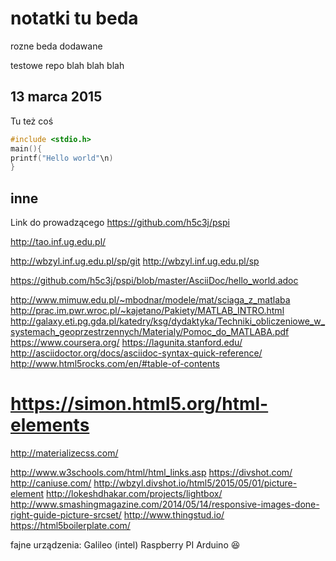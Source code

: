 # notatki tu beda

rozne beda dodawane

testowe repo
blah blah blah

## 13 marca 2015

Tu też coś
```c
#include <stdio.h>
main(){
printf("Hello world"\n)
}
```

## inne

Link do prowadzącego
https://github.com/h5c3j/pspi

http://tao.inf.ug.edu.pl/

http://wbzyl.inf.ug.edu.pl/sp/git
http://wbzyl.inf.ug.edu.pl/sp


https://github.com/h5c3j/pspi/blob/master/AsciiDoc/hello_world.adoc



http://www.mimuw.edu.pl/~mbodnar/modele/mat/sciaga_z_matlaba
http://prac.im.pwr.wroc.pl/~kajetano/Pakiety/MATLAB_INTRO.html
http://galaxy.eti.pg.gda.pl/katedry/ksg/dydaktyka/Techniki_obliczeniowe_w_systemach_geoprzestrzennych/Materialy/Pomoc_do_MATLABA.pdf
https://www.coursera.org/
https://lagunita.stanford.edu/
http://asciidoctor.org/docs/asciidoc-syntax-quick-reference/
http://www.html5rocks.com/en/#table-of-contents

# https://simon.html5.org/html-elements

http://materializecss.com/

http://www.w3schools.com/html/html_links.asp
https://divshot.com/
http://caniuse.com/
http://wbzyl.divshot.io/html5/2015/05/01/picture-element
http://lokeshdhakar.com/projects/lightbox/
http://www.smashingmagazine.com/2014/05/14/responsive-images-done-right-guide-picture-srcset/
http://www.thingstud.io/
https://html5boilerplate.com/

fajne urządzenia:
Galileo (intel)
Raspberry PI
Arduino
:laughing:
